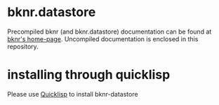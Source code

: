 # bknr.datastore

Precompiled bknr (and bknr.datastore) documentation can be found at [bknr's home-page](http://bknr.net/html/home.html).  Uncompiled documentation is enclosed in this repository.

# installing through quicklisp

Please use [Quicklisp](http://quicklisp.org/) to install bknr-datastore
